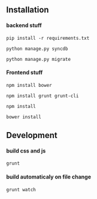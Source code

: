 ## Installation

#### backend stuff

`pip install -r requirements.txt`

`python manage.py syncdb`

`python manage.py migrate`

#### Frontend stuff

`npm install bower`

`npm install grunt grunt-cli`

`npm install`

`bower install`

## Development

#### build css and js

`grunt`

#### build automaticaly on file change

`grunt watch`